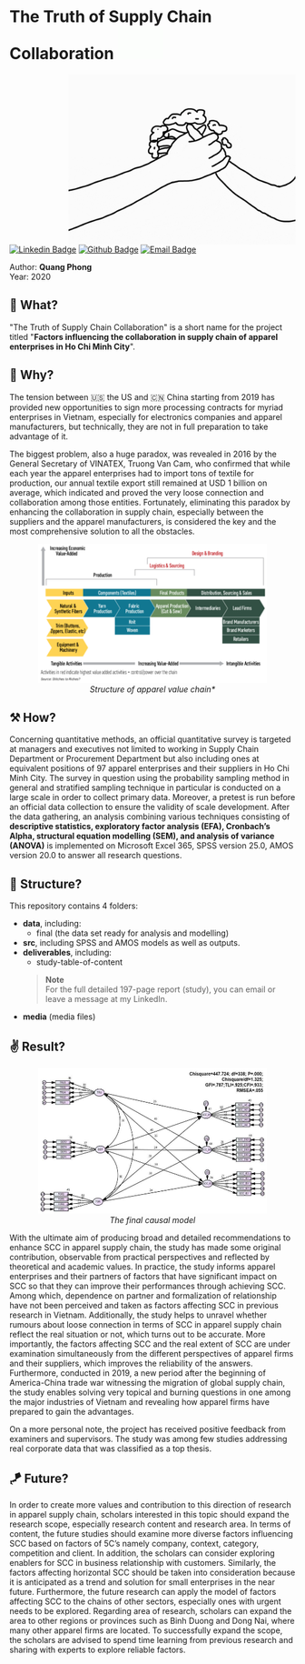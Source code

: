 <h1> The Truth of Supply Chain Collaboration
<img src="https://github.com/quang-phong/project-7-truth-of-supply-chain-collaboration/blob/main/media/gif/dog-says-hi.gif" width="80px">
</h1>

<img align='right' src="https://github.com/quang-phong/project-7-truth-of-supply-chain-collaboration/blob/main/media/gif/handshake.gif" width="400px">

[![Linkedin Badge](https://img.shields.io/badge/-@quangphong-0072b1?style=flat&logo=LinkedIn&link=https://www.linkedin.com/in/quangphong/)](https://www.linkedin.com/in/quangphong/) 
[![Github Badge](https://img.shields.io/badge/-@quang--phong-171515?style=flat&logo=github&logoColor=white&link=https://github.com/quang-phong)](https://github.com/quang-phong)
[![Email Badge](https://img.shields.io/badge/-quangtrieuphong@outlook.com-00a2ed?style=flat&logo=microsoftoutlook&logoColor=white&link=mailto:quangtrieuphong@outlook.com)](mailto:quangtrieuphong@outlook.com)


Author: **Quang Phong**  
Year: 2020

## 🧐 What?
"The Truth of Supply Chain Collaboration" is a short name for the project titled "**Factors influencing the collaboration in supply chain of apparel enterprises in Ho Chi Minh City**".

## 🤷 Why?  
The tension between 🇺🇸 the US and 🇨🇳 China starting from 2019 has provided new opportunities to sign more processing contracts for myriad enterprises in Vietnam, especially for electronics companies and apparel manufacturers, but technically, they are not in full preparation to take advantage of it.

The biggest problem, also a huge paradox, was revealed in 2016 by the General Secretary of VINATEX, Truong Van Cam, who confirmed that while each year the apparel enterprises had to import tons of textile for production, our annual textile export still remained at USD 1 billion on average, which indicated and proved the very loose connection and collaboration among those entities. Fortunately, eliminating this paradox by enhancing the collaboration in supply chain, especially between the suppliers and the apparel manufacturers, is considered the key and the most comprehensive solution to all the obstacles. 

<p align="center" width="100%">
    <img src="https://github.com/quang-phong/project-7-truth-of-supply-chain-collaboration/blob/main/media/img/value-chain.png" width="80%"><br>
    <em>Structure of apparel value chain*</em>
</p>


## ⚒️ How?  
Concerning quantitative methods, an official quantitative survey is targeted at managers and executives not limited to working in Supply Chain Department or Procurement Department but also including ones at equivalent positions of 97 apparel enterprises and their suppliers in Ho Chi Minh City. The survey in question using the probability sampling method in general and stratified sampling technique in particular is conducted on a large scale in order to collect primary data. Moreover, a pretest is run before an official data collection to ensure the validity of scale development. After the data gathering, an analysis combining various techniques consisting of **descriptive statistics, exploratory factor analysis (EFA), Cronbach’s Alpha, structural equation modelling (SEM), and analysis of variance (ANOVA)** is implemented on Microsoft Excel 365, SPSS version 25.0, AMOS version 20.0 to answer all research questions.

## 🧱 Structure?
This repository contains 4 folders:
- **data**, including:
    + final (the data set ready for analysis and modelling)
- **src**, including SPSS and AMOS models as well as outputs.
- **deliverables**, including:
    + study-table-of-content 
    > **Note**  
    > For the full detailed 197-page report (study), you can email or leave a message at my LinkedIn.
- **media** (media files)
  
## ✌️ Result?  
<p align="center" width="100%">
    <img src="https://github.com/quang-phong/project-7-truth-of-supply-chain-collaboration/blob/main/media/img/official-causal-model.jpg" width="80%"><br>
    <em>The final causal model</em>
</p>

With the ultimate aim of producing broad and detailed recommendations to enhance SCC in apparel supply chain, the study has made some original contribution, observable from practical perspectives and reflected by theoretical and academic values. In practice, the study informs apparel enterprises and their partners of factors that have significant impact on SCC so that they can improve their performances through achieving SCC. Among which, dependence on partner and formalization of relationship have not been perceived and taken as factors affecting SCC in previous research in Vietnam. Additionally, the study helps to unravel whether rumours about loose connection in terms of SCC in apparel supply chain reflect the real situation or not, which turns out to be accurate. More importantly, the factors affecting SCC and the real extent of SCC are under examination simultaneously from the different perspectives of apparel firms and their suppliers, which improves the reliability of the answers. Furthermore, conducted in 2019, a new period after the beginning of America-China trade war witnessing the migration of global supply chain, the study enables solving very topical and burning questions in one among the major industries of Vietnam and revealing how apparel firms have prepared to gain the advantages.

On a more personal note, the project has received positive feedback from examiners and supervisors. The study was among few studies addressing real corporate data that was classified as a top thesis.

## 🪁 Future?
In order to create more values and contribution to this direction of research in apparel supply chain, scholars interested in this topic should expand the research scope, especially research content and research area. In terms of content, the future studies should examine more diverse factors influencing SCC based on factors of 5C’s namely company, context, category, competition and client. In addition, the scholars can consider exploring enablers for SCC in business relationship with customers. Similarly, the factors affecting horizontal SCC should be taken into consideration because it is anticipated as a trend and solution for small enterprises in the near future. Furthermore, the future research can apply the model of factors affecting SCC to the chains of other sectors, especially ones with urgent needs to be explored. Regarding area of research, scholars can expand the area to other regions or provinces such as Binh Duong and Dong Nai, where many other apparel firms are located. To successfully expand the scope, the scholars are advised to spend time learning from previous research and sharing with experts to explore reliable factors.

